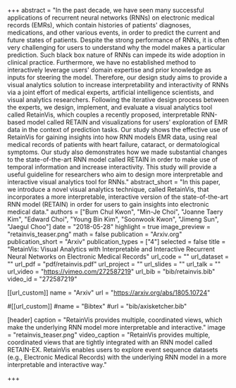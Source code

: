 +++
abstract = "In the past decade, we have seen many successful applications of recurrent neural networks (RNNs) on electronic medical records (EMRs), which contain histories of patients' diagnoses, medications, and other various events, in order to predict the current and future states of patients. Despite the strong performance of RNNs, it is often very challenging for users to understand why the model makes a particular prediction. Such black box nature of RNNs can impede its wide adoption in clinical practice. Furthermore, we have no established method to interactively leverage users' domain expertise and prior knowledge as inputs for steering the model. Therefore, our design study aims to provide a visual analytics solution to increase interpretability and interactivity of RNNs via a joint effort of medical experts, artificial intelligence scientists, and visual analytics researchers. Following the iterative design process between the experts, we design, implement, and evaluate a visual analytics tool called RetainVis, which couples a recently proposed, interpretable RNN-based model called RETAIN and visualizations for users' exploration of EMR data in the context of prediction tasks. Our study shows the effective use of RetainVis for gaining insights into how RNN models EMR data, using real medical records of patients with heart failure, cataract, or dermatological symptoms. Our study also demonstrates how we made substantial changes to the state-of-the-art RNN model called RETAIN in order to make use of temporal information and increase interactivity. This study will provide a useful guideline for researchers who aim to design more interpretable and interactive visual analytics tool for RNNs."
abstract_short = "In this paper, we introduce a novel visual analytics technique, called RetainVis, that incorporates a more interpretable, interactive version of the state-of-the-art RNN model (RETAIN) in order for users to gain insights into electronic medical data."
authors = ["Bum Chul Kwon", "Min-Je Choi", "Joanne Taery Kim", "Edward Choi", "Young Bin Kim", "Soonwook Kwon", "Jimeng Sun", "Jaegul Choo"]
date = "2018-05-28"
highlight = true
image_preview = "retainvis_teaser.png"
math = false
publication = "Arxiv.org"
publication_short = "Arxiv"
publication_types = ["4"]
selected = false
title = "RetainVis: Visual Analytics with Interpretable and Interactive Recurrent Neural Networks on Electronic Medical Records"
url_code = ""
url_dataset = ""
url_pdf = "pdf/retainvis.pdf"
url_project = ""
url_slides = ""
url_talk = ""
url_video = "https://vimeo.com/272587219"
url_bib = "bib/retainvis.bib"
video_id = "272587219"

[[url_custom]]
name = "Arxiv"
url = "https://arxiv.org/abs/1805.10724"

#[[url_custom]]
#name = "Bibtex"
#url = "bib/axisketcher.bib"

[header]
  caption = "RetainVis provides multiple, coordinated views, which make the underlying RNN model more interpretable and interactive."
  image = "retainvis_teaser.png"
  video_caption = "RetainVis provides multiple, coordinated views that are tightly integrated with an RNN model called RETAIN-EX. RetainVis enables users to explore event sequence datasets (e.g., Electronic Medical Records) with the underlying RNN model in a more interpretable and interactive way."

+++

